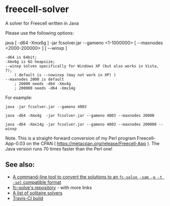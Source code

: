 freecell-solver
===============

A solver for Freecell written in Java

Please use the following options:

  java [ -d64 -Xmx6g ] -jar fcsolver.jar --gameno \<1-1000000\> [ --maxnodes \<2000-200000\> ] [ --winxp ]

 	-d64 is 64bit;
 	-Xmx6g is 6G heapsize;
	--winxp solves specifically for Windows XP (but also works in Vista, 7);
        ( default is --nowinxp (may not work in XP) )
	--maxnodes 2000 is default
        ; 20000 needs -d64 -Xmx4g
        ; 200000 needs -d64 -Xmx14g

For example:

```
java -jar fcsolver.jar --gameno 4003

java -d64 -Xmx4g  -jar fcsolver.jar --gameno 4003 --maxnodes 20000

java -d64 -Xmx14g -jar fcsolver.jar --gameno 4003 --maxnodes 200000 --winxp
```

Note. This is a straight-forward conversion of my Perl program
Freecell-App-0.03 on the CPAN ( https://metacpan.org/release/Freecell-App ).
The Java version runs 70 times faster than the Perl one!

See also:
---------

* [A command-line tool to convert the solutions to an `fc-solve -sam -p -t -sel` compatible format](https://metacpan.org/pod/distribution/Games-Solitaire-Verify/script/convert-shirl-hart-solver-to-fc-solve-solution)
* [fc-solve's repository](https://github.com/shlomif/fc-solve) - with more links
* [A list of solitaire solvers](https://fc-solve.shlomifish.org/links.html#other_solvers)
* [Travis-CI build](https://travis-ci.org/github/shlomif/shirl-hart-freecell-solver)
